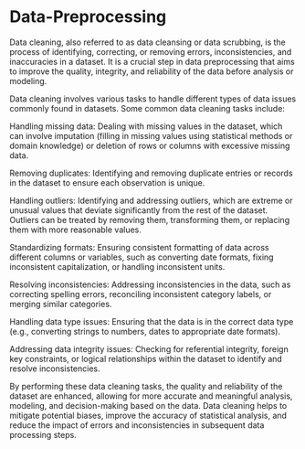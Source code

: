 # Data-Preprocessing


Data cleaning, also referred to as data cleansing or data scrubbing, is the process of identifying, correcting, or removing errors, inconsistencies, and inaccuracies in a dataset. It is a crucial step in data preprocessing that aims to improve the quality, integrity, and reliability of the data before analysis or modeling.

Data cleaning involves various tasks to handle different types of data issues commonly found in datasets. Some common data cleaning tasks include:

Handling missing data: Dealing with missing values in the dataset, which can involve imputation (filling in missing values using statistical methods or domain knowledge) or deletion of rows or columns with excessive missing data.

Removing duplicates: Identifying and removing duplicate entries or records in the dataset to ensure each observation is unique.

Handling outliers: Identifying and addressing outliers, which are extreme or unusual values that deviate significantly from the rest of the dataset. Outliers can be treated by removing them, transforming them, or replacing them with more reasonable values.

Standardizing formats: Ensuring consistent formatting of data across different columns or variables, such as converting date formats, fixing inconsistent capitalization, or handling inconsistent units.

Resolving inconsistencies: Addressing inconsistencies in the data, such as correcting spelling errors, reconciling inconsistent category labels, or merging similar categories.

Handling data type issues: Ensuring that the data is in the correct data type (e.g., converting strings to numbers, dates to appropriate date formats).

Addressing data integrity issues: Checking for referential integrity, foreign key constraints, or logical relationships within the dataset to identify and resolve inconsistencies.

By performing these data cleaning tasks, the quality and reliability of the dataset are enhanced, allowing for more accurate and meaningful analysis, modeling, and decision-making based on the data. Data cleaning helps to mitigate potential biases, improve the accuracy of statistical analysis, and reduce the impact of errors and inconsistencies in subsequent data processing steps.
